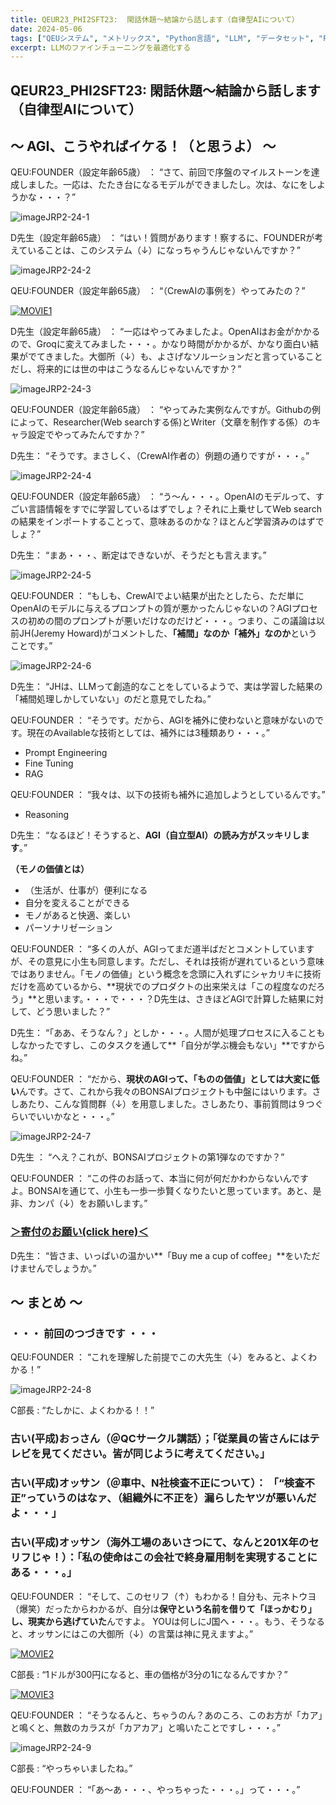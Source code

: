 ```yaml
---
title: QEUR23_PHI2SFT23:  閑話休題～結論から話します（自律型AIについて）
date: 2024-05-06
tags: ["QEUシステム", "メトリックス", "Python言語", "LLM", "データセット", "Fine-tuning", "イノベーション","PHI-2"]
excerpt: LLMのファインチューニングを最適化する
---
```


## QEUR23_PHI2SFT23:  閑話休題～結論から話します（自律型AIについて）

## ～ AGI、こうやればイケる！（と思うよ） ～

QEU:FOUNDER（設定年齢65歳）  ： “さて、前回で序盤のマイルストーンを達成しました。一応は、たたき台になるモデルができましたし。次は、なにをしようかな・・・？”

![imageJRP2-24-1](/2024-05-06-QEUR23_PHI2SFT23/imageJRP2-24-1.jpg)

D先生（設定年齢65歳） ： “はい！質問があります！察するに、FOUNDERが考えていることは、このシステム（↓）になっちゃうんじゃないんですか？”

![imageJRP2-24-2](/2024-05-06-QEUR23_PHI2SFT23/imageJRP2-24-2.jpg)

QEU:FOUNDER（設定年齢65歳）   ： “（CrewAIの事例を）やってみたの？”

[![MOVIE1](http://img.youtube.com/vi/iJjSjmZnNlI/0.jpg)](http://www.youtube.com/watch?v=iJjSjmZnNlI "The RIGHT WAY To Build AI Agents with CrewAI")

D先生（設定年齢65歳） ： “一応はやってみましたよ。OpenAIはお金がかかるので、Groqに変えてみました・・・。かなり時間がかかるが、かなり面白い結果がでてきました。大御所（↓）も、よさげなソルーションだと言っていることだし、将来的には世の中はこうなるんじゃないんですか？”

![imageJRP2-24-3](/2024-05-06-QEUR23_PHI2SFT23/imageJRP2-24-3.jpg)

QEU:FOUNDER（設定年齢65歳）  ： “やってみた実例なんですが。Githubの例によって、Researcher(Web searchする係)とWriter（文章を制作する係）のキャラ設定でやってみたんですか？”

D先生： “そうです。まさしく、（CrewAI作者の）例題の通りですが・・・。”

![imageJRP2-24-4](/2024-05-06-QEUR23_PHI2SFT23/imageJRP2-24-4.jpg)

QEU:FOUNDER（設定年齢65歳）   ： “う～ん・・・。OpenAIのモデルって、すごい言語情報をすでに学習しているはずでしょ？それに上乗せしてWeb searchの結果をインポートすることって、意味あるのかな？ほとんど学習済みのはずでしょ？”

D先生： “まあ・・・、断定はできないが、そうだとも言えます。”

![imageJRP2-24-5](/2024-05-06-QEUR23_PHI2SFT23/imageJRP2-24-5.jpg)

QEU:FOUNDER ： “もしも、CrewAIでよい結果が出たとしたら、ただ単にOpenAIのモデルに与えるプロンプトの質が悪かったんじゃないの？AGIプロセスの初めの間のプロンプトが悪いだけなのだけど・・・。つまり、この議論は以前JH(Jeremy Howard)がコメントした、**「補間」なのか「補外」なのか**ということです。”

![imageJRP2-24-6](/2024-05-06-QEUR23_PHI2SFT23/imageJRP2-24-6.jpg)

D先生： “JHは、LLMって創造的なことをしているようで、実は学習した結果の「補間処理しかしていない」のだと意見でしたね。”

QEU:FOUNDER  ： “そうです。だから、AGIを補外に使わないと意味がないのです。現在のAvailableな技術としては、補外には3種類あり・・・。”

- Prompt Engineering
- Fine Tuning
- RAG

QEU:FOUNDER ： “我々は、以下の技術も補外に追加しようとしているんです。”

- Reasoning

D先生： “なるほど！そうすると、**AGI（自立型AI）の読み方がスッキリします**。”

**（モノの価値とは）**

- （生活が、仕事が）便利になる
- 自分を変えることができる
- モノがあると快適、楽しい
- パーソナリゼーション

QEU:FOUNDER ： “多くの人が、AGIってまだ道半ばだとコメントしていますが、その意見に小生も同意します。ただし、それは技術が遅れているという意味ではありません。「モノの価値」という概念を念頭に入れずにシャカリキに技術だけを高めているから、**現状でのプロダクトの出来栄えは「この程度なのだろう」**と思います。・・・で・・・？D先生は、さきほどAGIで計算した結果に対して、どう思いました？”

D先生： “「ああ、そうなん？」としか・・・。人間が処理プロセスに入ることもしなかったですし、このタスクを通して**「自分が学ぶ機会もない」**ですからね。”

QEU:FOUNDER ： “だから、**現状のAGIって、「ものの価値」としては大変に低い**んです。さて、これから我々のBONSAIプロジェクトも中盤にはいります。さしあたり、こんな質問群（↓）を用意しました。さしあたり、事前質問は９つぐらいでいいかなと・・・。”

![imageJRP2-24-7](/2024-05-06-QEUR23_PHI2SFT23/imageJRP2-24-7.jpg)

D先生 ： “へえ？これが、BONSAIプロジェクトの第1弾なのですか？”

QEU:FOUNDER ： “この件のお話って、本当に何が何だかわからないんですよ。BONSAIを通じて、小生も一歩一歩賢くなりたいと思っています。あと、是非、カンパ（↓）をお願いします。”

### [＞寄付のお願い(click here)＜](https://www.paypal.com/paypalme/QEUglobal?v=1&utm_source=unp&utm_medium=email&utm_campaign=RT000481&utm_unptid=29844400-7613-11ec-ac72-3cfdfef0498d&ppid=RT000481&cnac=HK&rsta=en_GB%28en-HK%29&cust=5QPFDMW9B2T7Q&unptid=29844400-7613-11ec-ac72-3cfdfef0498d&calc=f860991d89600&unp_tpcid=ppme-social-business-profile-creat-ed&page=main%3Aemail%3ART000481&pgrp=main%3Aemail&e=cl&mchn=em&s=ci&mail=sys&appVersion=1.71.0&xt=104038)

D先生： “皆さま、いっぱいの温かい**「Buy me a cup of coffee」**をいただけませんでしょうか。”


## ～ まとめ ～

### ・・・ 前回のつづきです ・・・

QEU:FOUNDER ： “これを理解した前提でこの大先生（↓）をみると、よくわかる！”

![imageJRP2-24-8](/2024-05-06-QEUR23_PHI2SFT23/imageJRP2-24-8.jpg)

C部長 : “たしかに、よくわかる！！”

### 古い(平成)おっさん（＠QCサークル講話）；「従業員の皆さんにはテレビを見てください。皆が同じように考えてください。」
### 古い(平成)オッサン（＠車中、N社検査不正について）： 「“検査不正”っていうのはなァ、（組織外に不正を）漏らしたヤツが悪いんだよ・・・」 
### 古い(平成)オッサン（海外工場のあいさつにて、なんと201X年のセリフじゃ！）：「私の使命はこの会社で終身雇用制を実現することにある・・・。」

QEU:FOUNDER ： “そして、このセリフ（↑）もわかる！自分も、元ネトウヨ（爆笑）だったからわかるが、自分は**保守という名前を借りて「ほっかむり」し、現実から逃げていた**んですよ。	YOUは何しにJ国へ・・・。もう、そうなると、オッサンにはこの大御所（↓）の言葉は神に見えますよ。”

[![MOVIE2](http://img.youtube.com/vi/K3cMpBuRcEc/0.jpg)](http://www.youtube.com/watch?v=K3cMpBuRcEc "悪夢の円安物価高。このままでは更なる実質賃金マイナスへ･･･岸田内閣支持率最低水準続く。")

C部長 : “1ドルが300円になると、車の価格が3分の1になるんですか？”

[![MOVIE3](http://img.youtube.com/vi/QO5KB29rhNo/0.jpg)](http://www.youtube.com/watch?v=QO5KB29rhNo "日本弱体化の根本原因はここにある「弱きを叩き強きに媚びる」")

QEU:FOUNDER ： “そうなるんと、ちゃうのん？あのころ、このお方が「カア」と鳴くと、無数のカラスが「カアカア」と鳴いたことですし・・・。”

![imageJRP2-24-9](/2024-05-06-QEUR23_PHI2SFT23/imageJRP2-24-9.jpg)

C部長 : “やっちゃいましたね。”

QEU:FOUNDER ： “「あ～あ・・・、やっちゃった・・・。」って・・・。”

